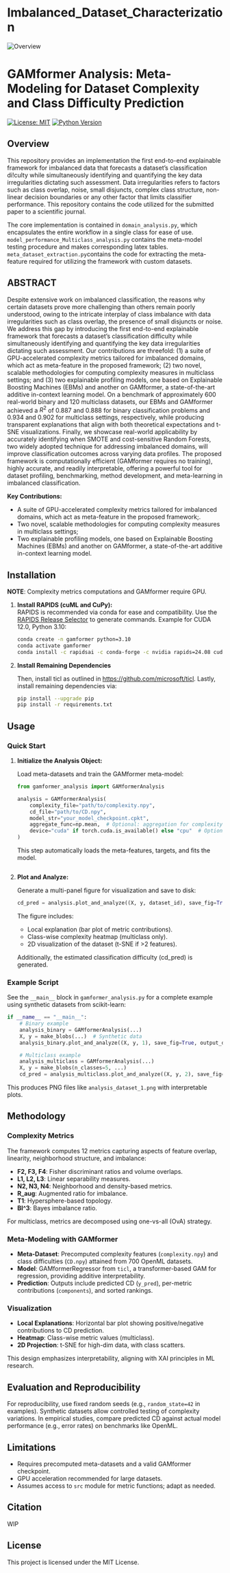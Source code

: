 # Imbalanced_Dataset_Characterization

![Overview](Example_visualization.png)

# GAMformer Analysis: Meta-Modeling for Dataset Complexity and Class Difficulty Prediction

[![License: MIT](https://img.shields.io/badge/License-MIT-yellow.svg)](https://opensource.org/licenses/MIT)
[![Python Version](https://img.shields.io/badge/python-3.8%2B-blue)](https://www.python.org/downloads/)

## Overview

This repository provides an implementation the first end-to-end explainable framework for imbalanced data that forecasts a dataset’s classification di!culty while simultaneously identifying and quantifying the key data irregularities dictating such assessment. Data irregularities refers to factors such as class overlap, noise, small disjuncts, complex class structure, non-linear decision boundaries or any other factor that limits classifier performance. This repository contains the code utilized for the submitted paper to a scientific journal.

The core implementation is contained in `domain_analysis.py`, which encapsulates the entire workflow in a single class for ease of use. `model_performance_Multiclass_analysis.py` contains the meta-model testing procedure and makes corresponding latex tables. `meta_dataset_extraction.py`contains the code for extracting the meta-feature required for utilizing the framework with custom datasets. 

## ABSTRACT

Despite extensive work on imbalanced classification, the reasons why certain datasets prove more challenging than others remain poorly understood, owing to the intricate interplay of class imbalance with data irregularities such as class overlap, the presence of small disjuncts or noise. We address this gap by introducing the first end-to-end explainable framework that forecasts a dataset’s classification difficulty while simultaneously identifying and quantifying the key data irregularities dictating such assessment. Our contributions are threefold: (1) a suite of GPU-accelerated complexity metrics tailored for imbalanced domains, which act as meta-feature in the proposed framework; (2) two novel, scalable methodologies for computing complexity measures in multiclass settings; and (3) two explainable profiling models, one based on Explainable Boosting Machines (EBMs) and another on GAMformer, a state-of-the-art additive in-context learning model. On a benchmark of approximately 600 real-world binary and 120 multiclass datasets, our EBMs and GAMformer achieved a $R^2$ of 0.887 and 0.888 for binary classification problems and 0.934 and 0.902 for multiclass settings, respectively, while producing transparent explanations that align with both theoretical expectations and t-SNE visualizations. Finally, we showcase real-world applicability by accurately identifying when SMOTE and cost-sensitive Random Forests, two widely adopted technique for addressing imbalanced domains, will improve classification outcomes across varying data profiles. The proposed framework is computationally efficient (GAMformer requires no training), highly accurate, and readily interpretable, offering a powerful tool for dataset profiling, benchmarking, method development, and meta-learning in imbalanced classification.


**Key Contributions:**
- A suite of GPU-accelerated complexity metrics tailored for imbalanced domains, which act as meta-feature in the proposed framework;.
- Two novel, scalable methodologies for computing complexity measures in multiclass settings;
- Two explainable profiling models, one based on Explainable Boosting Machines (EBMs) and another on GAMformer, a state-of-the-art additive in-context learning model. 


## Installation

**NOTE**: Complexity metrics computations and GAMformer require GPU.

1. **Install RAPIDS (cuML and CuPy):**  
   RAPIDS is recommended via conda for ease and compatibility. Use the [RAPIDS Release Selector](https://rapids.ai/start.html) to generate commands. Example for CUDA 12.0, Python 3.10:

   ```bash
   conda create -n gamformer python=3.10
   conda activate gamformer
   conda install -c rapidsai -c conda-forge -c nvidia rapids=24.08 cuda-version=12.0
   ```

2. **Install Remaining Dependencies** 

    Then, install ticl as outlined in https://github.com/microsoft/ticl. Lastly, install remaining dependencies via:

    ```bash
    pip install --upgrade pip
    pip install -r requirements.txt
    ```

## Usage

### Quick Start

1. **Initialize the Analysis Object:**

   Load meta-datasets and train the GAMformer meta-model:

   ```python
   from gamformer_analysis import GAMformerAnalysis

   analysis = GAMformerAnalysis(
       complexity_file="path/to/complexity.npy",
       cd_file="path/to/CD.npy",
       model_str="your_model_checkpoint.cpkt",
       aggregate_func=np.mean,  # Optional: aggregation for complexity arrays
       device="cuda" if torch.cuda.is_available() else "cpu"  # Optional
   )
   ```

   This step automatically loads the meta-features, targets, and fits the model.


   ```
2. **Plot and Analyze:**

   Generate a multi-panel figure for visualization and save to disk:

   ```python
   cd_pred = analysis.plot_and_analyze((X, y, dataset_id), save_fig=True, output_dir="output_plots")
   ```

   The figure includes:
   - Local explanation (bar plot of metric contributions).
   - Class-wise complexity heatmap (multiclass only).
   - 2D visualization of the dataset (t-SNE if >2 features).

   Additionally, the estimated classification difficulty (cd_pred) is generated.

### Example Script

See the `__main__` block in `gamformer_analysis.py` for a complete example using synthetic datasets from scikit-learn:

```python
if __name__ == "__main__":
    # Binary example
    analysis_binary = GAMformerAnalysis(...)
    X, y = make_blobs(...)  # Synthetic data
    analysis_binary.plot_and_analyze((X, y, 1), save_fig=True, output_dir="output_plots_synthetic")

    # Multiclass example
    analysis_multiclass = GAMformerAnalysis(...)
    X, y = make_blobs(n_classes=5, ...)
    cd_pred = analysis_multiclass.plot_and_analyze((X, y, 2), save_fig=True, output_dir="output_plots_synthetic")
```

This produces PNG files like `analysis_dataset_1.png` with interpretable plots.

## Methodology

### Complexity Metrics

The framework computes 12 metrics capturing aspects of feature overlap, linearity, neighborhood structure, and imbalance:

- **F2, F3, F4**: Fisher discriminant ratios and volume overlaps.
- **L1, L2, L3**: Linear separability measures.
- **N2, N3, N4**: Neighborhood and density-based metrics.
- **R_aug**: Augmented ratio for imbalance.
- **T1**: Hypersphere-based topology.
- **BI^3**: Bayes imbalance ratio.

For multiclass, metrics are decomposed using one-vs-all (OvA) strategy.

### Meta-Modeling with GAMformer

- **Meta-Dataset**: Precomputed complexity features (`complexity.npy`) and class difficulties (`CD.npy`) attained from 700 OpenML datasets.
- **Model**: GAMformerRegressor from `ticl`, a transformer-based GAM for regression, providing additive interpretability.
- **Prediction**: Outputs include predicted CD (`y_pred`), per-metric contributions (`components`), and sorted rankings.

### Visualization

- **Local Explanations**: Horizontal bar plot showing positive/negative contributions to CD prediction.
- **Heatmap**: Class-wise metric values (multiclass).
- **2D Projection**: t-SNE for high-dim data, with class scatters.

This design emphasizes interpretability, aligning with XAI principles in ML research.

## Evaluation and Reproducibility

For reproducibility, use fixed random seeds (e.g., `random_state=42` in examples). Synthetic datasets allow controlled testing of complexity variations. In empirical studies, compare predicted CD against actual model performance (e.g., error rates) on benchmarks like OpenML.

## Limitations

- Requires precomputed meta-datasets and a valid GAMformer checkpoint.
- GPU acceleration recommended for large datasets.
- Assumes access to `src` module for metric functions; adapt as needed.

## Citation

WIP

## License

This project is licensed under the MIT License. 


